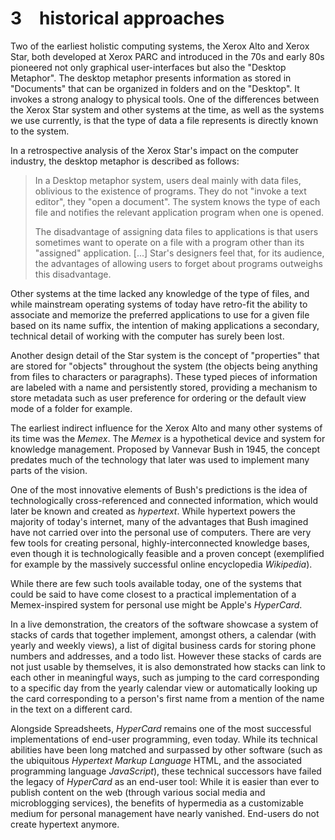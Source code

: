 <div style="break-before: page;"></div>

# 3&emsp;historical approaches

Two of the earliest holistic computing systems, the Xerox Alto and Xerox Star, both developed at Xerox PARC and
introduced in the 70s and early 80s pioneered not only graphical user-interfaces but also the "Desktop Metaphor".
The desktop metaphor presents information as stored in "Documents" that can be organized in folders and on the
"Desktop". It invokes a strong analogy to physical tools. One of the differences between the Xerox Star system and
other systems at the time, as well as the systems we use currently, is that the type of data a file represents is
directly known to the system.

In a retrospective analysis of the Xerox Star's impact on the computer industry, the desktop metaphor is described as
follows:

<mmm-embed path="../references/xerox-star" wrap="marginnote"></mmm-embed>
> In a Desktop metaphor system, users deal mainly with data files, oblivious to the existence of programs.
> They do not "invoke a text editor", they "open a document".
> The system knows the type of each file and notifies the relevant application program when one is opened.
>
> The disadvantage of assigning data files to applications is that users sometimes want to operate on a file with a
> program other than its "assigned" application. \[...\]
> Star's designers feel that, for its audience, the advantages of allowing users to forget about programs outweighs
> this disadvantage.

Other systems at the time lacked any knowledge of the type of files, and while mainstream operating systems of today
have retro-fit the ability to associate and memorize the preferred applications to use for a given file based on its
name suffix, the intention of making applications a secondary, technical detail of working with the computer has
surely been lost.

Another design detail of the Star system is the concept of "properties" that are stored for "objects" throughout the
system (the objects being anything from files to characters or paragraphs). These typed pieces of information are
labeled with a name and persistently stored, providing a mechanism to store metadata such as user preference for
ordering or the default view mode of a folder for example.

The earliest indirect influence for the Xerox Alto and many other systems of its time was the *Memex*.
The *Memex* is a hypothetical device and system for knowledge management. Proposed by Vannevar Bush in 1945<mmm-embed
path="../references/memex" wrap="sidenote"></mmm-embed>, the concept predates much of the technology that later was used
to implement many parts of the vision.

<mmm-embed path="star-graph" facet="note" wrap="marginnote" style="margin-top: 1rem;"></mmm-embed>
<mmm-embed path="star-graph" nolink></mmm-embed>

<!--
While the article extrapolates from existing technology at the time, describing at times
very concrete machinery based on microfilm and mechanical contraptions, many of the conceptual predictions became
true or inspired  ....
-->

One of the most innovative elements of Bush's predictions is the idea of technologically cross-referenced and
connected information, which would later be known and created as *hypertext*. While hypertext powers the majority of
today's internet, many of the advantages that Bush imagined have not carried over into the personal use of computers.
There are very few tools for creating personal, highly-interconnected knowledge bases, even though it is technologically
feasible and a proven concept (exemplified for example by the massively successful online encyclopedia
*Wikipedia*<mmm-embed path="../references/wikipedia" wrap="sidenote"></mmm-embed>).

While there are few such tools available today, one of the systems that could be said to have come closest to a
practical implementation of a Memex-inspired system for personal use might be Apple's *HyperCard*.

In a live demonstration<mmm-embed path="../references/hypercard" wrap="sidenote"></mmm-embed>, the creators of the
software showcase a system of stacks of cards that together implement, amongst others, a calendar (with yearly and
weekly views), a list of digital business cards for storing phone numbers and addresses, and a todo list. However these
stacks of cards are not just usable by themselves, it is also demonstrated how stacks can link to each other in
meaningful ways, such as jumping to the card corresponding to a specific day from the yearly calendar view or
automatically looking up the card corresponding to a person's first name from a mention of the name in the text on a
different card.

Alongside Spreadsheets, *HyperCard* remains one of the most successful implementations of end-user programming, even
today. While its technical abilities have been long matched and surpassed by other software (such as the ubiquitous
*Hypertext Markup Language* HTML, and the associated programming language *JavaScript*), these technical successors have
failed the legacy of *HyperCard* as an end-user tool: While it is easier than ever to publish content on the web
(through various social media and microblogging services), the benefits of hypermedia as a customizable medium for
personal management have nearly vanished. End-users do not create hypertext anymore.

